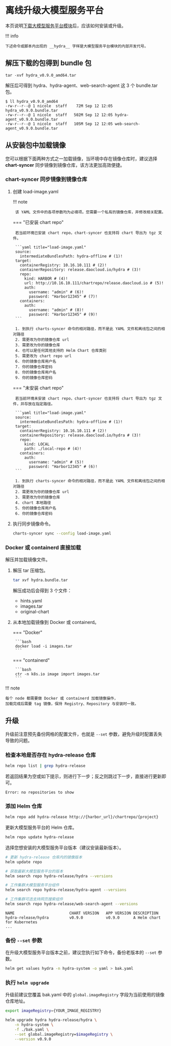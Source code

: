 # 离线升级大模型服务平台

本页说明[下载大模型服务平台模块](https://docs.daocloud.io/download/modules/hydra/)后，应该如何安装或升级。

!!! info

    下述命令或脚本内出现的 __hydra__ 字样是大模型服务平台模块的内部开发代号。

## 解压下载的包得到 bundle 包

```shell
tar -xvf hydra_v0.9.0_amd64.tar
```

解压后可得到 hydra、hydra-agent、web-search-agent 这 3 个 bundle.tar 包。

```shell
$ ll hydra_v0.9.0_amd64
-rw-r--r--@ 1 nicole  staff    72M Sep 12 12:05 hydra_v0.9.0.bundle.tar
-rw-r--r--@ 1 nicole  staff   502M Sep 12 12:05 hydra-agent_v0.9.0.bundle.tar
-rw-r--r--@ 1 nicole  staff   105M Sep 12 12:05 web-search-agent_v0.9.0.bundle.tar
```

## 从安装包中加载镜像

您可以根据下面两种方式之一加载镜像，当环境中存在镜像仓库时，建议选择 __chart-syncer__ 同步镜像到镜像仓库，该方法更加高效便捷。

### chart-syncer 同步镜像到镜像仓库

1. 创建 load-image.yaml

    !!! note  

        该 YAML 文件中的各项参数均为必填项。您需要一个私有的镜像仓库，并修改相关配置。

    === "已安装 chart repo"

        若当前环境已安装 chart repo，chart-syncer 也支持将 chart 导出为 tgz 文件。

        ```yaml title="load-image.yaml"
        source:
          intermediateBundlesPath: hydra-offline # (1)!
        target:
          containerRegistry: 10.16.10.111 # (2)!
          containerRepository: release.daocloud.io/hydra # (3)!
          repo:
            kind: HARBOR # (4)!
            url: http://10.16.10.111/chartrepo/release.daocloud.io # (5)!
            auth:
              username: "admin" # (6)!
              password: "Harbor12345" # (7)!
          containers:
            auth:
              username: "admin" # (8)!
              password: "Harbor12345" # (9)!
        ```

        1. 到执行 charts-syncer 命令的相对路径，而不是此 YAML 文件和离线包之间的相对路径
        2. 需更改为你的镜像仓库 url
        3. 需更改为你的镜像仓库
        4. 也可以是任何其他支持的 Helm Chart 仓库类别
        5. 需更改为 chart repo url
        6. 你的镜像仓库用户名
        7. 你的镜像仓库密码
        8. 你的镜像仓库用户名
        9. 你的镜像仓库密码

    === "未安装 chart repo"

        若当前环境未安装 chart repo，chart-syncer 也支持将 chart 导出为 tgz 文件，并存放在指定路径。

        ```yaml title="load-image.yaml"
        source:
          intermediateBundlesPath: hydra-offline # (1)!
        target:
          containerRegistry: 10.16.10.111 # (2)!
          containerRepository: release.daocloud.io/hydra # (3)!
          repo:
            kind: LOCAL
            path: ./local-repo # (4)!
          containers:
            auth:
              username: "admin" # (5)!
              password: "Harbor12345" # (6)!
        ```

        1. 到执行 charts-syncer 命令的相对路径，而不是此 YAML 文件和离线包之间的相对路径
        2. 需更改为你的镜像仓库 url
        3. 需更改为你的镜像仓库
        4. chart 本地路径
        5. 你的镜像仓库用户名
        6. 你的镜像仓库密码

1. 执行同步镜像命令。

    ```bash
    charts-syncer sync --config load-image.yaml
    ```

### Docker 或 containerd 直接加载

解压并加载镜像文件。

1. 解压 tar 压缩包。

    ```bash
    tar xvf hydra.bundle.tar
    ```

    解压成功后会得到 3 个文件：

    - hints.yaml
    - images.tar
    - original-chart

2. 从本地加载镜像到 Docker 或 containerd。

    === "Docker"

        ```bash
        docker load -i images.tar
        ```

    === "containerd"

        ```bash
        ctr -n k8s.io image import images.tar
        ```

!!! note

    每个 node 都需要做 Docker 或 containerd 加载镜像操作，
    加载完成后需要 tag 镜像，保持 Registry、Repository 与安装时一致。

## 升级

升级前注意预先备份网格的配置文件，也就是 `--set` 参数，避免升级时配置丢失导致的问题。

### 检查本地是否存在 hydra-release 仓库

```bash
helm repo list | grep hydra-release
```

若返回结果为空或如下提示，则进行下一步；反之则跳过下一步，直接进行更新即可。

```none
Error: no repositories to show
```

### 添加 Helm 仓库

```bash
helm repo add hydra-release http://{harbor_url}/chartrepo/{project}
```

更新大模型服务平台的 Helm 仓库。

```bash
helm repo update hydra-release
```

选择您想安装的大模型服务平台版本（建议安装最新版本）。

```bash
# 更新 hydra-release 仓库内的镜像版本
helm update repo

# 获取最新大模型服务平台的版本
helm search repo hydra-release/hydra --versions

# 工作集群大模型服务平台组件
helm search repo hydra-release/hydra-agent --versions

# 工作集群可选支持网页搜索组件
helm search repo hydra-release/web-search-agent --versions
```

```output
NAME                     	CHART VERSION	APP VERSION	DESCRIPTION
hydra-release/hydra      	v0.9.0       	v0.9.0     	A Helm chart for Kubernetes
...
```

### 备份 `--set` 参数

在升级大模型服务平台版本之前，建议您执行如下命令，备份老版本的 `--set` 参数。

```bash
helm get values hydra -n hydra-system -o yaml > bak.yaml
```

### 执行 `helm upgrade`

升级前建议您覆盖 bak.yaml 中的 `global.imageRegistry` 字段为当前使用的镜像仓库地址。

```bash
export imageRegistry={YOUR_IMAGE_REGISTRY}
```

```bash
helm upgrade hydra hydra-release/hydra \
    -n hydra-system \
    -f ./bak.yaml \
    --set global.imageRegistry=$imageRegistry \
    --version v0.9.0
```
